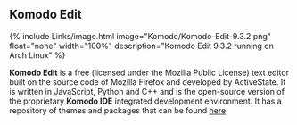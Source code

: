 
## Komodo Edit
{% include Links/image.html image="Komodo/Komodo-Edit-9.3.2.png" float="none" width="100%" description="Komodo Edit 9.3.2 running on Arch Linux" %}

**Komodo Edit** is a free (licensed under the Mozilla Public License) text editor built on the source code of Mozilla Firefox and developed by ActiveState. It is written in JavaScript, Python and C++ and is the open-source version of the proprietary **Komodo IDE** integrated development environment. It has a repository of themes and packages that can be found [here](http://komodoide.com/packages)
